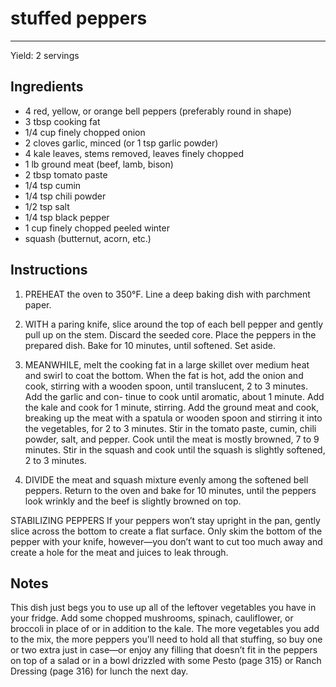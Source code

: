 # stuffed peppers
---
Yield: 2 servings

## Ingredients
- 4 red, yellow, or orange bell peppers (preferably round in shape)
- 3 tbsp cooking fat
- 1/4 cup finely chopped onion
- 2 cloves garlic, minced (or 1 tsp garlic powder)
- 4 kale leaves, stems removed, leaves finely chopped
- 1 lb ground meat (beef, lamb, bison)
- 2 tbsp tomato paste
- 1/4 tsp cumin
- 1/4 tsp chili powder
- 1/2 tsp salt
- 1/4 tsp black pepper
- 1 cup finely chopped peeled winter
- squash (butternut, acorn, etc.)

## Instructions
1. PREHEAT the oven to 350°F. Line a deep baking dish with
parchment paper.
2. WITH a paring knife, slice around the top of each bell
pepper and gently pull up on the stem. Discard the seeded
core. Place the peppers in the prepared dish. Bake for 10
minutes, until softened. Set aside.
3. MEANWHILE, melt the cooking fat in a large skillet over
medium heat and swirl to coat the bottom. When the fat is
hot, add the onion and cook, stirring with a wooden spoon,
until translucent, 2 to 3 minutes. Add the garlic and con-
tinue to cook until aromatic, about 1 minute. Add the kale
and cook for 1 minute, stirring. Add the ground meat and
cook, breaking up the meat with a spatula or wooden spoon
and stirring it into the vegetables, for 2 to 3 minutes. Stir
in the tomato paste, cumin, chili powder, salt, and pepper.
Cook until the meat is mostly browned, 7 to 9 minutes. Stir
in the squash and cook until the squash is slightly softened,
2 to 3 minutes.

4. DIVIDE the meat and squash mixture evenly among the
softened bell peppers. Return to the oven and bake for 10
minutes, until the peppers look wrinkly and the beef is
slightly browned on top.

STABILIZING PEPPERS If your peppers won’t stay upright
in the pan, gently slice across the bottom to create a flat
surface. Only skim the bottom of the pepper with your knife,
however—you don’t want to cut too much away and create a
hole for the meat and juices to leak through.

## Notes

This dish just begs you to use up all of
the leftover vegetables you have in your
fridge. Add some chopped mushrooms,
spinach, cauliflower, or broccoli in place
of or in addition to the kale. The more
vegetables you add to the mix, the
more peppers you'll need to hold all
that stuffing, so buy one or two extra
just in case—or enjoy any filling that
doesn’t fit in the peppers on top of a
salad or in a bowl drizzled with some
Pesto (page 315) or Ranch Dressing
(page 316) for lunch the next day.
